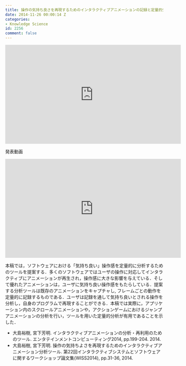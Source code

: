 ```yaml
---
title: 操作の気持ち良さを再現するためのインタラクティブアニメーションの記録と定量的分析
date: 2014-11-26 00:00:14 Z
categories:
- Knowledge Science
id: 2256
comment: false
---
```


<iframe width="560" height="315" src="https://www.youtube.com/embed/rjcUgRn7aj4" frameborder="0" allowfullscreen></iframe>


発表動画

<iframe width="560" height="315" src="https://www.youtube.com/embed/gUqFSKy1l9o" frameborder="0" allowfullscreen></iframe>


本稿では，ソフトウェアにおける「気持ち良い」操作感を定量的に分析するためのツールを提案する．多くのソフトウェアではユーザの操作に対応してインタラクティブにアニメーションが再生され，操作感に大きな影響を与えている．そして優れたアニメーションは，ユーザに気持ち良い操作感をもたらしている．提案する分析ツールは既存のアニメーションをキャプチャし, フレームごとの動作を定量的に記録するものである．ユーザは記録を通して気持ち良いとされる操作を分析し，自身のプログラムで再現することができる．本稿では実際に，アプリケーション内のスクロールアニメーションや，アクションゲームにおけるジャンプアニメーションの分析を行い，ツールを用いた定量的分析が有用であることを示した．

* 大島裕樹, 宮下芳明. インタラクティブアニメーションの分析・再利用のためのツール. エンタテインメントコンピューティング2014, pp.199-204\. 2014.
* 大島裕樹, 宮下芳明. 操作の気持ちよさを再現するためのインタラクティブアニメーション分析ツール. 第22回インタラクティブシステムとソフトウェアに関するワークショップ論文集(WISS2014), pp.31-36, 2014.
